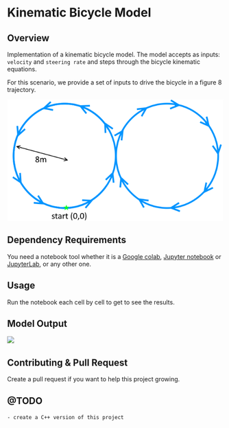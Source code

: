 # Kinematic Bicycle Model

## Overview

Implementation of a kinematic bicycle model. The model accepts as inputs: `velocity` and `steering rate` and steps through the bicycle kinematic equations. 

For this scenario, we provide a set of inputs to drive the bicycle in a figure 8 trajectory.

![](./figure8.png)

## Dependency Requirements

You need a notebook tool whether it is a [Google colab](https://colab.research.google.com/?hl=en), [Jupyter notebook](https://jupyter.org/) or [JupyterLab](https://jupyter.org/), or any other one.

## Usage

Run the notebook each cell by cell to get to see the results.

## Model Output

![](./output8.png)

## Contributing & Pull Request

Create a pull request if you want to help this project growing.

## @TODO

```
- create a C++ version of this project
```

